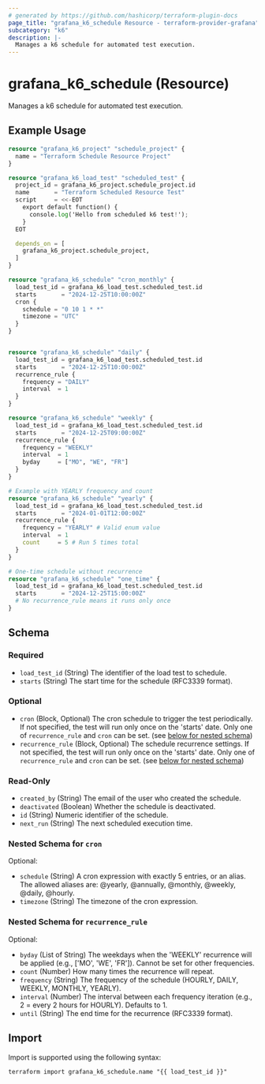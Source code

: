 ```yaml
---
# generated by https://github.com/hashicorp/terraform-plugin-docs
page_title: "grafana_k6_schedule Resource - terraform-provider-grafana"
subcategory: "k6"
description: |-
  Manages a k6 schedule for automated test execution.
---
```


# grafana_k6_schedule (Resource)

Manages a k6 schedule for automated test execution.

## Example Usage

```terraform
resource "grafana_k6_project" "schedule_project" {
  name = "Terraform Schedule Resource Project"
}

resource "grafana_k6_load_test" "scheduled_test" {
  project_id = grafana_k6_project.schedule_project.id
  name       = "Terraform Scheduled Resource Test"
  script     = <<-EOT
    export default function() {
      console.log('Hello from scheduled k6 test!');
    }
  EOT

  depends_on = [
    grafana_k6_project.schedule_project,
  ]
}

resource "grafana_k6_schedule" "cron_monthly" {
  load_test_id = grafana_k6_load_test.scheduled_test.id
  starts       = "2024-12-25T10:00:00Z"
  cron {
    schedule = "0 10 1 * *"
    timezone = "UTC"
  }
}


resource "grafana_k6_schedule" "daily" {
  load_test_id = grafana_k6_load_test.scheduled_test.id
  starts       = "2024-12-25T10:00:00Z"
  recurrence_rule {
    frequency = "DAILY"
    interval  = 1
  }
}

resource "grafana_k6_schedule" "weekly" {
  load_test_id = grafana_k6_load_test.scheduled_test.id
  starts       = "2024-12-25T09:00:00Z"
  recurrence_rule {
    frequency = "WEEKLY"
    interval  = 1
    byday     = ["MO", "WE", "FR"]
  }
}

# Example with YEARLY frequency and count
resource "grafana_k6_schedule" "yearly" {
  load_test_id = grafana_k6_load_test.scheduled_test.id
  starts       = "2024-01-01T12:00:00Z"
  recurrence_rule {
    frequency = "YEARLY" # Valid enum value
    interval  = 1
    count     = 5 # Run 5 times total
  }
}

# One-time schedule without recurrence
resource "grafana_k6_schedule" "one_time" {
  load_test_id = grafana_k6_load_test.scheduled_test.id
  starts       = "2024-12-25T15:00:00Z"
  # No recurrence_rule means it runs only once
}
```

<!-- schema generated by tfplugindocs -->
## Schema

### Required

- `load_test_id` (String) The identifier of the load test to schedule.
- `starts` (String) The start time for the schedule (RFC3339 format).

### Optional

- `cron` (Block, Optional) The cron schedule to trigger the test periodically. If not specified, the test will run only once on the 'starts' date. Only one of `recurrence_rule` and `cron` can be set. (see [below for nested schema](#nestedblock--cron))
- `recurrence_rule` (Block, Optional) The schedule recurrence settings. If not specified, the test will run only once on the 'starts' date. Only one of `recurrence_rule` and `cron` can be set. (see [below for nested schema](#nestedblock--recurrence_rule))

### Read-Only

- `created_by` (String) The email of the user who created the schedule.
- `deactivated` (Boolean) Whether the schedule is deactivated.
- `id` (String) Numeric identifier of the schedule.
- `next_run` (String) The next scheduled execution time.

<a id="nestedblock--cron"></a>
### Nested Schema for `cron`

Optional:

- `schedule` (String) A cron expression with exactly 5 entries, or an alias. The allowed aliases are: @yearly, @annually, @monthly, @weekly, @daily, @hourly.
- `timezone` (String) The timezone of the cron expression.


<a id="nestedblock--recurrence_rule"></a>
### Nested Schema for `recurrence_rule`

Optional:

- `byday` (List of String) The weekdays when the 'WEEKLY' recurrence will be applied (e.g., ['MO', 'WE', 'FR']). Cannot be set for other frequencies.
- `count` (Number) How many times the recurrence will repeat.
- `frequency` (String) The frequency of the schedule (HOURLY, DAILY, WEEKLY, MONTHLY, YEARLY).
- `interval` (Number) The interval between each frequency iteration (e.g., 2 = every 2 hours for HOURLY). Defaults to 1.
- `until` (String) The end time for the recurrence (RFC3339 format).

## Import

Import is supported using the following syntax:

```shell
terraform import grafana_k6_schedule.name "{{ load_test_id }}"
```

